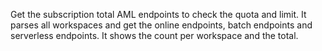 Get the subscription total AML endpoints to check the quota and limit. It parses all workspaces and get the online endpoints, batch endpoints and serverless endpoints. It shows the count per workspace and the total.
